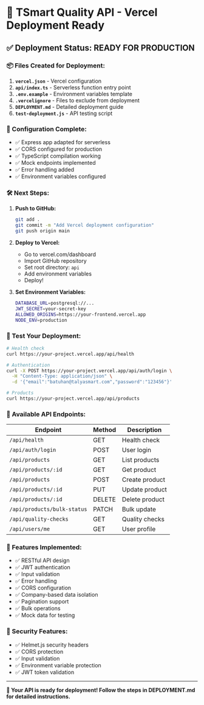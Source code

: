 # 🚀 TSmart Quality API - Vercel Deployment Ready

## ✅ Deployment Status: READY FOR PRODUCTION

### 📦 Files Created for Deployment:

1. **`vercel.json`** - Vercel configuration
2. **`api/index.ts`** - Serverless function entry point  
3. **`.env.example`** - Environment variables template
4. **`.vercelignore`** - Files to exclude from deployment
5. **`DEPLOYMENT.md`** - Detailed deployment guide
6. **`test-deployment.js`** - API testing script

### 🔧 Configuration Complete:

- ✅ Express app adapted for serverless
- ✅ CORS configured for production
- ✅ TypeScript compilation working
- ✅ Mock endpoints implemented
- ✅ Error handling added
- ✅ Environment variables configured

### 🛠️ Next Steps:

1. **Push to GitHub:**
   ```bash
   git add .
   git commit -m "Add Vercel deployment configuration"
   git push origin main
   ```

2. **Deploy to Vercel:**
   - Go to vercel.com/dashboard
   - Import GitHub repository
   - Set root directory: `api`
   - Add environment variables
   - Deploy!

3. **Set Environment Variables:**
   ```bash
   DATABASE_URL=postgresql://...
   JWT_SECRET=your-secret-key
   ALLOWED_ORIGINS=https://your-frontend.vercel.app
   NODE_ENV=production
   ```

### 🧪 Test Your Deployment:

```bash
# Health check
curl https://your-project.vercel.app/api/health

# Authentication
curl -X POST https://your-project.vercel.app/api/auth/login \
  -H "Content-Type: application/json" \
  -d '{"email":"batuhan@talyasmart.com","password":"123456"}'

# Products
curl https://your-project.vercel.app/api/products
```

### 📡 Available API Endpoints:

| Endpoint | Method | Description |
|----------|--------|-------------|
| `/api/health` | GET | Health check |
| `/api/auth/login` | POST | User login |
| `/api/products` | GET | List products |
| `/api/products/:id` | GET | Get product |
| `/api/products` | POST | Create product |
| `/api/products/:id` | PUT | Update product |
| `/api/products/:id` | DELETE | Delete product |
| `/api/products/bulk-status` | PATCH | Bulk update |
| `/api/quality-checks` | GET | Quality checks |
| `/api/users/me` | GET | User profile |

### 🎯 Features Implemented:

- ✅ RESTful API design
- ✅ JWT authentication
- ✅ Input validation
- ✅ Error handling
- ✅ CORS configuration
- ✅ Company-based data isolation
- ✅ Pagination support
- ✅ Bulk operations
- ✅ Mock data for testing

### 🔐 Security Features:

- ✅ Helmet.js security headers
- ✅ CORS protection
- ✅ Input validation
- ✅ Environment variable protection
- ✅ JWT token validation

---

**🎉 Your API is ready for deployment! Follow the steps in DEPLOYMENT.md for detailed instructions.**